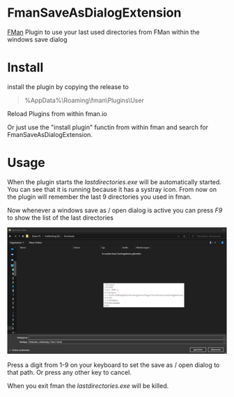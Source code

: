 # FmanSaveAsDialogExtension
[FMan](https://www.fman.io) Plugin to use your last used directories from FMan within the windows save dialog

# Install
install the plugin by copying the release to 
> %AppData%\Roaming\fman\Plugins\User

Reload Plugins from within fman.io

Or just use the "install plugin" functin from within fman and search for FmanSaveAsDialogExtension.


# Usage
When the plugin starts the *lastdirectories.exe* will be automatically started.
You can see that it is running because it has a systray icon.
From now on the plugin will remember the last 9 directories you used in fman.

Now whenever a windows save as / open dialog is active you can press *F9* to show the list of the last directories

![plot](./media/screenshot_01.PNG)

Press a digit from 1-9 on your keyboard to set the save as / open dialog to that path.
Or press any other key to cancel.

When you exit fman the *lastdirectories.exe* will be killed.
